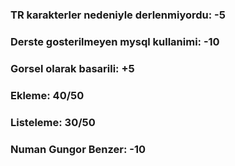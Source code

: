 ### TR karakterler nedeniyle derlenmiyordu: -5

### Derste gosterilmeyen mysql kullanimi: -10

### Gorsel olarak basarili: +5

### Ekleme: 40/50

### Listeleme: 30/50

### Numan Gungor Benzer: -10